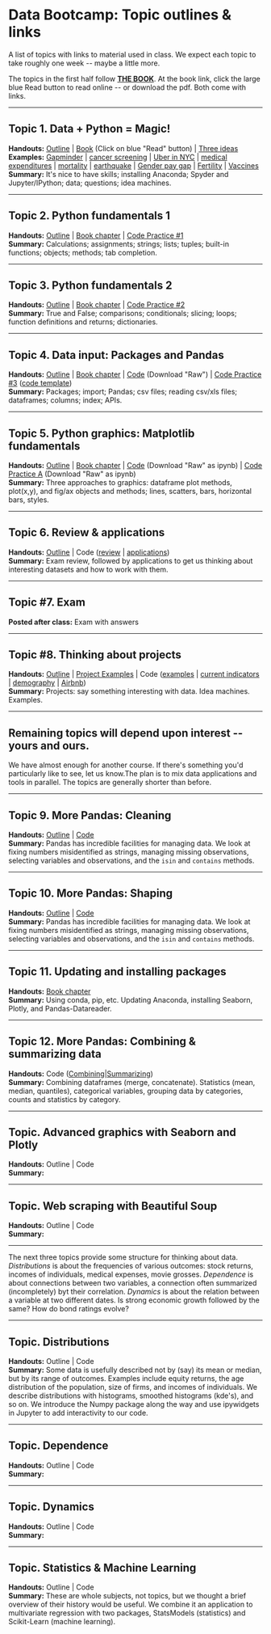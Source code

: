 # Data Bootcamp: Topic outlines & links 


A list of topics with links to material used in class.  We expect each topic to take roughly one week -- maybe a little more. 

The topics in the first half follow **[THE BOOK](https://www.gitbook.com/book/davebackus/test/details)**.  At the book link, click the large blue Read button to read online -- or download the pdf.  Both come with links.  

---

## Topic 1.  Data + Python = Magic!  

**Handouts:**  [Outline](https://github.com/DaveBackus/Data_Bootcamp/blob/master/Documents/bootcamp_topic_intro.pdf) | [Book](https://www.gitbook.com/book/davebackus/test/details) (Click on blue "Read" button) | [Three ideas](https://github.com/DaveBackus/Data_Bootcamp/blob/master/Documents/bootcamp_3ideas.pdf) <br>
**Examples:**  [Gapminder](http://www.gapminder.org/world/) | [cancer screening](http://www.vox.com/2015/10/28/9631500/does-mammography-work) | [Uber in NYC](http://fivethirtyeight.com/features/uber-is-serving-new-yorks-outer-boroughs-more-than-taxis-are/) | [medical expenditures](http://www.nihcm.org/pdf/DataBrief3%20Final.pdf) | [mortality](http://www.pnas.org/content/early/2015/10/29/1518393112.full.pdf) | [earthquake](https://jawbone.com/blog/napa-earthquake-effect-on-sleep/) | [Gender pay gap](http://esoltas.blogspot.com/2014/04/how-big-is-gender-pay-gap_10.html) | [Fertility](http://www.randalolson.com/2015/08/23/small-multiples-vs-animated-gifs-for-showing-changes-in-fertility-rates-over-time/) | [Vaccines](http://graphics.wsj.com/infectious-diseases-and-vaccines/) <br> 
**Summary:**  It's nice to have skills; installing Anaconda; Spyder and Jupyter/IPython; data; questions; idea machines.  

---
## Topic 2.  Python fundamentals 1

**Handouts:**  [Outline](https://github.com/DaveBackus/Data_Bootcamp/blob/master/Documents/bootcamp_topic_pyfun1.pdf) | [Book chapter](https://davebackus.gitbooks.io/test/content/py-fun1.html) | [Code Practice #1](https://github.com/DaveBackus/Data_Bootcamp/blob/master/Documents/bootcamp_practice_1.pdf) <br> 
**Summary:**  Calculations; assignments; strings; lists; tuples; built-in functions; objects; methods; tab completion.  

---
## Topic 3.  Python fundamentals 2

**Handouts:**  [Outline](https://github.com/DaveBackus/Data_Bootcamp/blob/master/Documents/bootcamp_topic_pyfun2.pdf) | [Book chapter](https://davebackus.gitbooks.io/test/content/py-fun2.html) | [Code Practice #2](https://github.com/DaveBackus/Data_Bootcamp/blob/master/Documents/bootcamp_practice_2.pdf) <br> 
**Summary:**  True and False; comparisons; conditionals; slicing; loops; function definitions and returns; dictionaries. 

---
## Topic 4.  Data input:  Packages and Pandas 

**Handouts:**  [Outline](https://github.com/DaveBackus/Data_Bootcamp/blob/master/Documents/bootcamp_topic_pandas-input.pdf) | [Book chapter](https://davebackus.gitbooks.io/test/content/pandas-input.html) | [Code](https://github.com/DaveBackus/Data_Bootcamp/blob/master/Code/Python/bootcamp_pandas-input.py) (Download "Raw") | [Code Practice #3](https://github.com/DaveBackus/Data_Bootcamp/blob/master/Documents/bootcamp_practice_3.pdf) ([code template](https://raw.githubusercontent.com/DaveBackus/Data_Bootcamp/master/Code/Python/bootcamp_practice_3_template.py)) <br>
**Summary:**  Packages; import; Pandas; csv files; reading csv/xls files; dataframes; columns; index; APIs.  

---
## Topic 5.  Python graphics:  Matplotlib fundamentals 

**Handouts:**  [Outline](https://github.com/DaveBackus/Data_Bootcamp/blob/master/Documents/bootcamp_topic_graphics.pdf) | [Book chapter](https://davebackus.gitbooks.io/test/content/graphs1.html) | [Code](https://github.com/DaveBackus/Data_Bootcamp/blob/master/Code/IPython/bootcamp_graphics.ipynb) (Download "Raw" as ipynb) | [Code Practice A](https://github.com/DaveBackus/Data_Bootcamp/blob/master/Code/IPython/bootcamp_practice_a.ipynb) (Download "Raw" as ipynb) <br>
**Summary:**  Three approaches to graphics: dataframe plot methods, plot(x,y), and fig/ax objects and methods; lines, scatters, bars, horizontal bars, styles.  

---
## Topic 6.  Review & applications 

**Handouts:**  [Outline](https://github.com/DaveBackus/Data_Bootcamp/blob/master/Documents/bootcamp_topic_review.pdf) | Code ([review](https://github.com/DaveBackus/Data_Bootcamp/blob/master/Code/IPython/bootcamp_exam_practice.ipynb) | [applications](https://github.com/DaveBackus/Data_Bootcamp/blob/master/Code/Lab/UN_demography.ipynb)) <br>
**Summary:**  Exam review, followed by applications to get us thinking about interesting datasets and how to work with them.  

---
## Topic #7.  Exam

**Posted after class:** Exam with answers 

---
## Topic #8.  Thinking about projects 

**Handouts:** [Outline](https://github.com/DaveBackus/Data_Bootcamp/blob/master/Documents/bootcamp_topic_projects.pdf) | [Project Examples](https://github.com/DaveBackus/Data_Bootcamp/blob/master/Documents/bootcamp_project_examples.pdf) | Code ([examples](https://github.com/DaveBackus/Data_Bootcamp/blob/master/Code/IPython/bootcamp_examples.ipynb) | [current indicators](https://github.com/DaveBackus/Data_Bootcamp/blob/master/Code/IPython/bootcamp_indicators.ipynb) | [demography](https://github.com/DaveBackus/Data_Bootcamp/blob/master/Code/Lab/UN_demography.ipynb) | [Airbnb](https://github.com/DaveBackus/Data_Bootcamp/blob/master/Code/Lab/Airbnb_experiments_Chase.ipynb)) <br>
**Summary:**  Projects:  say something interesting with data.  Idea machines. Examples.        

---
## Remaining topics will depend upon interest -- yours and ours. 

We have almost enough for another course.  If there's something you'd particularly like to see, let us know.The plan is to mix data applications and tools in parallel.  The topics are generally shorter than before.

---
## Topic 9.  More Pandas: Cleaning  

**Handouts:**  [Outline](https://github.com/DaveBackus/Data_Bootcamp/blob/master/Documents/bootcamp_topic_pandas-clean.pdf) | [Code](https://github.com/DaveBackus/Data_Bootcamp/blob/master/Code/IPython/bootcamp_pandas-clean.ipynb) <br> 
**Summary:**  Pandas has incredible facilities for managing data.  We look at fixing numbers misidentified as strings, managing missing observations, selecting variables and observations, and the `isin` and `contains` methods.  

---
## Topic 10.  More Pandas: Shaping 

**Handouts:**  [Outline](https://github.com/DaveBackus/Data_Bootcamp/blob/master/Documents/bootcamp_topic_pandas-shape.pdf) | [Code](https://github.com/DaveBackus/Data_Bootcamp/blob/master/Code/IPython/bootcamp_pandas-shape.ipynb) <br> 
**Summary:**  Pandas has incredible facilities for managing data.  We look at fixing numbers misidentified as strings, managing missing observations, selecting variables and observations, and the `isin` and `contains` methods.  

---
## Topic 11.  Updating and installing packages 

**Handouts:**  [Book chapter](https://davebackus.gitbooks.io/test/content/conda-pip.html) <br> 
**Summary:**  Using conda, pip, etc.  Updating Anaconda, installing Seaborn, Plotly, and Pandas-Datareader.


---
## Topic 12.  More Pandas: Combining & summarizing data 

**Handouts:**  Code ([Combining](https://github.com/DaveBackus/Data_Bootcamp/blob/master/Code/IPython/bootcamp_pandas-merge.ipynb)|[Summarizing](https://github.com/DaveBackus/Data_Bootcamp/blob/master/Code/IPython/bootcamp_pandas-summarize.ipynb))<br> 
**Summary:**  Combining dataframes (merge, concatenate).  Statistics (mean, median, quantiles), categorical variables, grouping data by categories, counts and statistics by category.    


---
## Topic.  Advanced graphics with Seaborn and Plotly 

**Handouts:**  Outline | Code  <br> 
**Summary:** 

---
## Topic.  Web scraping with Beautiful Soup   

**Handouts:**  Outline | Code  <br> 
**Summary:** 

---

The next three topics provide some structure for thinking about data.  *Distributions* is about the frequencies of various outcomes:  stock returns, incomes of individuals, medical expenses, movie grosses.  *Dependence* is about connections between two variables, a connection often summarized (incompletely) byt their correlation.  *Dynamics* is about the relation between a variable at two different dates. Is strong economic growth followed by the same?  How do bond ratings evolve?  

---
## Topic.  Distributions 

**Handouts:**  Outline | Code  <br> 
**Summary:**  Some data is usefully described not by (say) its mean or median, but by its range of outcomes.  Examples include equity returns, the age distribution of the population, size of firms, and incomes of individuals.  We describe distributions with histograms, smoothed histograms (kde's), and so on.  We introduce the Numpy package along the way and use ipywidgets in Jupyter to add interactivity to our code.  

---
## Topic.  Dependence

**Handouts:**  Outline | Code  <br> 
**Summary:** 

---
## Topic.  Dynamics 

**Handouts:**  Outline | Code  <br> 
**Summary:** 


<!--
:  scatterplots, correlation, contour plot, Anscombe's quartet, Simpson's paradox. 

:  stock returns this month and next, cross-correlations, the ccf.

--> 

---
## Topic.  Statistics & Machine Learning 

**Handouts:**  Outline | Code  <br>
**Summary:**  These are whole subjects, not topics, but we thought a brief overview of their history would be useful.  We combine it an application to multivariate regression with two packages, StatsModels (statistics) and Scikit-Learn (machine learning).    
